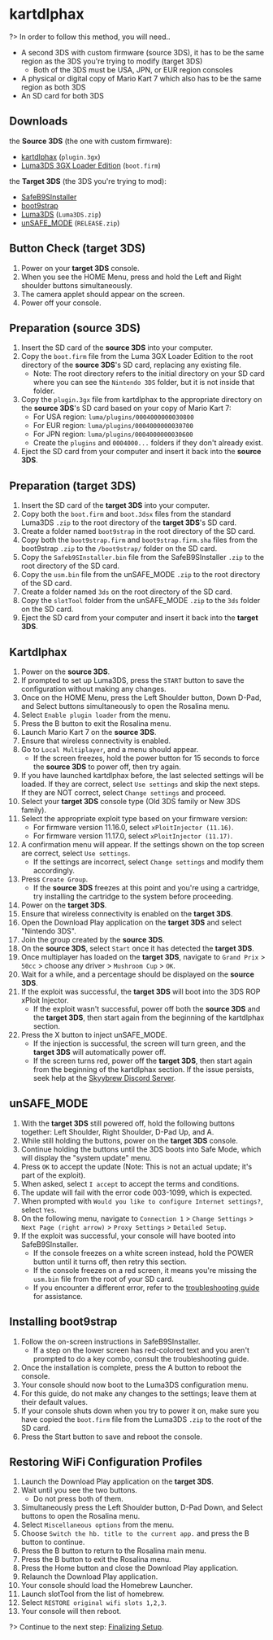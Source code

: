 # kartdlphax

?> In order to follow this method, you will need..
- A second 3DS with custom firmware (source 3DS), it has to be the same region as the 3DS you're trying to modify (target 3DS)
  - Both of the 3DS must be USA, JPN, or EUR region consoles
- A physical or digital copy of Mario Kart 7 which also has to be the same region as both 3DS 
- An SD card for both 3DS

## Downloads
the **Source 3DS** (the one with custom firmware):
  - [kartdlphax](https://github.com/PabloMK7/kartdlphax/releases/latest) (`plugin.3gx`)
  - [Luma3DS 3GX Loader Edition](https://github.com/PabloMK7/Luma3DS_3GX/releases/latest) (`boot.firm`)

the **Target 3DS** (the 3DS you're trying to mod):
  - [SafeB9SInstaller](https://github.com/d0k3/SafeB9SInstaller/releases/download/v0.0.7/SafeB9SInstaller-20170605-122940.zip)
  - [boot9strap](https://github.com/SciresM/boot9strap/releases/download/1.4/boot9strap-1.4.zip)
  - [Luma3DS](https://github.com/LumaTeam/Luma3DS/releases/latest) (`Luma3DS.zip`)
  - [unSAFE_MODE](https://github.com/zoogie/unSAFE_MODE/releases/latest) (`RELEASE.zip`)

## Button Check (target 3DS)
1. Power on your **target 3DS** console.
2. When you see the HOME Menu, press and hold the Left and Right shoulder buttons simultaneously.
3. The camera applet should appear on the screen.
4. Power off your console.

## Preparation (source 3DS)
1. Insert the SD card of the **source 3DS** into your computer.
2. Copy the `boot.firm` file from the Luma 3GX Loader Edition to the root directory of the **source 3DS**'s SD card, replacing any existing file.
   - Note: The root directory refers to the initial directory on your SD card where you can see the `Nintendo 3DS` folder, but it is not inside that folder.
3. Copy the `plugin.3gx` file from kartdlphax to the appropriate directory on the **source 3DS**'s SD card based on your copy of Mario Kart 7:
   - For USA region: `luma/plugins/0004000000030800`
   - For EUR region: `luma/plugins/0004000000030700`
   - For JPN region: `luma/plugins/0004000000030600`
   - Create the `plugins` and `0004000...` folders if they don't already exist.
4. Eject the SD card from your computer and insert it back into the **source 3DS**.

## Preparation (target 3DS)
1. Insert the SD card of the **target 3DS** into your computer.
2. Copy both the `boot.firm` and `boot.3dsx` files from the standard Luma3DS `.zip` to the root directory of the **target 3DS**'s SD card.
3. Create a folder named `boot9strap` in the root directory of the SD card.
4. Copy both the `boot9strap.firm` and `boot9strap.firm.sha` files from the boot9strap `.zip` to the `/boot9strap/` folder on the SD card.
5. Copy the `Safeb9SInstaller.bin` file from the SafeB9SInstaller `.zip` to the root directory of the SD card.
6. Copy the `usm.bin` file from the unSAFE_MODE `.zip` to the root directory of the SD card.
7. Create a folder named `3ds` on the root directory of the SD card.
8. Copy the `slotTool` folder from the unSAFE_MODE `.zip` to the `3ds` folder on the SD card.
9. Eject the SD card from your computer and insert it back into the **target 3DS**.

## Kartdlphax
1. Power on the **source 3DS**.
2. If prompted to set up Luma3DS, press the `START` button to save the configuration without making any changes.
3. Once on the HOME Menu, press the Left Shoulder button, Down D-Pad, and Select buttons simultaneously to open the Rosalina menu.
4. Select `Enable plugin loader` from the menu.
5. Press the B button to exit the Rosalina menu.
6. Launch Mario Kart 7 on the **source 3DS**.
7. Ensure that wireless connectivity is enabled.
8. Go to `Local Multiplayer`, and a menu should appear.
   - If the screen freezes, hold the power button for 15 seconds to force the **source 3DS** to power off, then try again.
9. If you have launched kartdlphax before, the last selected settings will be loaded. If they are correct, select `Use settings` and skip the next steps. If they are NOT correct, select `Change settings` and proceed.
10. Select your **target 3DS** console type (Old 3DS family or New 3DS family).
11. Select the appropriate exploit type based on your firmware version:
    - For firmware version 11.16.0, select `xPloitInjector (11.16)`.
    - For firmware version 11.17.0, select `xPloitInjector (11.17)`.
12. A confirmation menu will appear. If the settings shown on the top screen are correct, select `Use settings`.
    - If the settings are incorrect, select `Change settings` and modify them accordingly.
13. Press `Create Group`.
    - If the **source 3DS** freezes at this point and you're using a cartridge, try installing the cartridge to the system before proceeding.
14. Power on the **target 3DS**.
15. Ensure that wireless connectivity is enabled on the **target 3DS**.
16. Open the Download Play application on the **target 3DS** and select "Nintendo 3DS".
17. Join the group created by the **source 3DS**.
18. On the **source 3DS**, select `Start` once it has detected the **target 3DS**.
19. Once multiplayer has loaded on the **target 3DS**, navigate to `Grand Prix` > `50cc` > choose any driver > `Mushroom Cup` > `OK`.
20. Wait for a while, and a percentage should be displayed on the **source 3DS**.
21. If the exploit was successful, the **target 3DS** will boot into the 3DS ROP xPloit Injector.
    - If the exploit wasn't successful, power off both the **source 3DS** and the **target 3DS**, then start again from the beginning of the kartdlphax section.
22. Press the X button to inject unSAFE_MODE.
    - If the injection is successful, the screen will turn green, and the **target 3DS** will automatically power off.
    - If the screen turns red, power off the **target 3DS**, then start again from the beginning of the kartdlphax section. If the issue persists, seek help at the [Skyybrew Discord Server](https://discord.gg/cysxUu7J3E).

## unSAFE_MODE
1. With the **target 3DS** still powered off, hold the following buttons together: Left Shoulder, Right Shoulder, D-Pad Up, and A.
2. While still holding the buttons, power on the **target 3DS** console.
3. Continue holding the buttons until the 3DS boots into Safe Mode, which will display the "system update" menu.
4. Press `OK` to accept the update (Note: This is not an actual update; it's part of the exploit).
5. When asked, select `I accept` to accept the terms and conditions.
6. The update will fail with the error code 003-1099, which is expected.
7. When prompted with `Would you like to configure Internet settings?`, select `Yes`.
8. On the following menu, navigate to `Connection 1` > `Change Settings` > `Next Page (right arrow)` > `Proxy Settings` > `Detailed Setup`.
9. If the exploit was successful, your console will have booted into SafeB9SInstaller.
    - If the console freezes on a white screen instead, hold the POWER button until it turns off, then retry this section.
    - If the console freezes on a red screen, it means you're missing the `usm.bin` file from the root of your SD card.
    - If you encounter a different error, refer to the [troubleshooting guide](placeholder) for assistance.

## Installing boot9strap
1. Follow the on-screen instructions in SafeB9SInstaller.
   - If a step on the lower screen has red-colored text and you aren't prompted to do a key combo, consult the troubleshooting guide.
2. Once the installation is complete, press the A button to reboot the console.
3. Your console should now boot to the Luma3DS configuration menu.
4. For this guide, do not make any changes to the settings; leave them at their default values.
5. If your console shuts down when you try to power it on, make sure you have copied the `boot.firm` file from the Luma3DS `.zip` to the root of the SD card.
6. Press the Start button to save and reboot the console.

## Restoring WiFi Configuration Profiles
1. Launch the Download Play application on the **target 3DS**.
2. Wait until you see the two buttons.
   - Do not press both of them.
3. Simultaneously press the Left Shoulder button, D-Pad Down, and Select buttons to open the Rosalina menu.
4. Select `Miscellaneous options` from the menu.
5. Choose `Switch the hb. title to the current app.` and press the B button to continue.
6. Press the B button to return to the Rosalina main menu.
7. Press the B button to exit the Rosalina menu.
8. Press the Home button and close the Download Play application.
9. Relaunch the Download Play application.
10. Your console should load the Homebrew Launcher.
11. Launch slotTool from the list of homebrew.
12. Select `RESTORE original wifi slots 1,2,3`.
13. Your console will then reboot.

?> Continue to the next step: [Finalizing Setup](finalizing).
